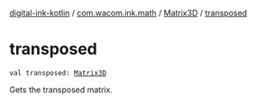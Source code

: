 [digital-ink-kotlin](../../index.md) / [com.wacom.ink.math](../index.md) / [Matrix3D](index.md) / [transposed](./transposed.md)

# transposed

`val transposed: `[`Matrix3D`](index.md)

Gets the transposed matrix.

